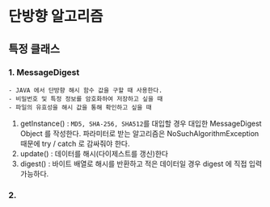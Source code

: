 단방향 알고리즘
=================


## 특정 클래스

### 1. MessageDigest
    - JAVA 에서 단방향 해시 함수 값을 구할 때 사용한다.
    - 비밀번호 및 특정 정보를 암호화하여 저장하고 싶을 때
    - 파일의 유효성을 해시 값을 통해 확인하고 싶을 때
   1. getInstance() : `MD5, SHA-256, SHA512`를 대입할 경우 대입한 MessageDigest Object 를 작성한다.
   파라미터로 받는 알고리즘은 NoSuchAlgorithmException 때문에 try / catch 로 감싸줘야 한다.
   2. update() : 데이터를 해시(다이제스트를 갱신)한다
   3. digest() : 바이트 배열로 해시를 반환하고 적은 데이터일 경우 digest 에 직접 입력 가능하다.
### 2. 

